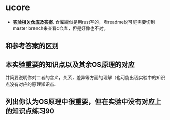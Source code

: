# ucore

- **[实验相关仓库及答案](https://github.com/chyyuu/os_kernel_lab/tree/rcore_tutorial_v3)**. 仓库貌似是用rust写的，看readme说可能需要切到master brench来查看c仓库，但是好像也不对。

## 和参考答案的区别

## 本实验重要的知识点以及其余OS原理的对应

并简要说明你对二者的含义，关系，差异等方面的理解（也可能出现实验中的知识点没有对应的原理知识点、

## 列出你认为OS原理中很重要，但在实验中没有对应上的知识点练习90